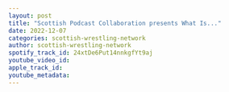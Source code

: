 ```yaml
---
layout: post
title: "Scottish Podcast Collaboration presents What Is..."
date: 2022-12-07
categories: scottish-wrestling-network
author: scottish-wrestling-network
spotify_track_id: 24xtDe6Put14nnkgfYt9aj
youtube_video_id: 
apple_track_id: 
youtube_metadata: 
---
```

